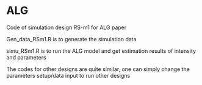 # ALG
Code of simulation design RS-m1 for ALG paper

Gen_data_RSm1.R is to generate the simulation data

simu_RSm1.R is to run the ALG model and get estimation results of intensity and parameters

The codes for other designs are quite similar, one can simply change the parameters setup/data input to run other designs
